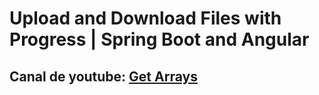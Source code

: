 # Upload and Download Files with Progress | Spring Boot and Angular

## Canal de youtube: [Get Arrays](https://www.youtube.com/watch?v=n26StCRoeHA)

